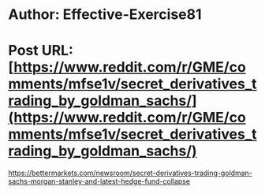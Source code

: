 # Author: Effective-Exercise81
# Post URL: [https://www.reddit.com/r/GME/comments/mfse1v/secret_derivatives_trading_by_goldman_sachs/](https://www.reddit.com/r/GME/comments/mfse1v/secret_derivatives_trading_by_goldman_sachs/)


https://bettermarkets.com/newsroom/secret-derivatives-trading-goldman-sachs-morgan-stanley-and-latest-hedge-fund-collapse